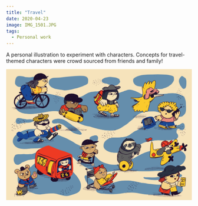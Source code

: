 ```yaml
---
title: "Travel"
date: 2020-04-23
image: IMG_1501.JPG
tags:
  - Personal work
---
```


A personal illustration to experiment with characters. Concepts for travel-themed characters were crowd sourced from friends and family!

![Travel](IMG_1501.JPG)


